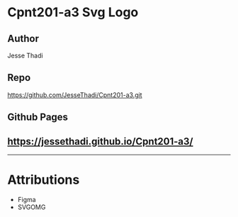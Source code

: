 # Cpnt201-a3 Svg Logo

## Author
Jesse Thadi
## Repo
https://github.com/JesseThadi/Cpnt201-a3.git
## Github Pages
https://jessethadi.github.io/Cpnt201-a3/
---
---
# Attributions
- Figma
- SVGOMG